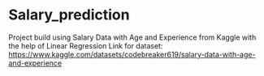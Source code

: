# Salary_prediction
Project build using Salary Data with Age and Experience from Kaggle with the help of Linear Regression
Link for dataset: https://www.kaggle.com/datasets/codebreaker619/salary-data-with-age-and-experience
